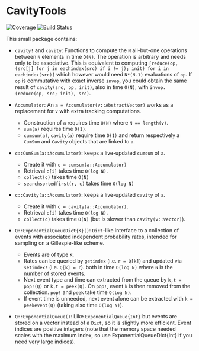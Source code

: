 # CavityTools

[![Coverage](https://codecov.io/gh/abraunst/CavityTools.jl/branch/main/graph/badge.svg)](https://codecov.io/gh/abraunst/CavityTools.jl) [![Build Status](https://github.com/abraunst/CavityTools.jl/actions/workflows/CI.yml/badge.svg?branch=main)](https://github.com/abraunst/CavityTools.jl/actions/workflows/CI.yml?query=branch%3Amain)

This small package contains:

* `cavity!` and `cavity`: Functions to compute the `N` all-but-one operations between `N` elements in time `O(N)`. The operation is arbitrary and needs only to be associative. This is equivalent to computing `[reduce(op, (src[j] for j in eachindex(src) if i != j); init) for i in eachindex(src)]` which however would need `N*(N-1)` evaluations of `op`.
  If `op` is commutative with exact inverse `invop`, you could obtain the same result of `cavity(src, op, init)`, also in time `O(N)`, with `invop.(reduce(op, src; init), src)`.

* `Accumulator`: An `a = Accumulator(v::AbstractVector)` works as a replacement for `v` with extra tracking computations.
  * Construction of `a` requires time `O(N)` where `N == length(v)`.
  * `sum(a)` requires time `O(1)`.
  * `cumsum(a)`, `cavity(a)` require time `O(1)` and return respectively a `CumSum` and `Cavity` objects that are linked to `a`.

* `c::CumSum(a::Accumulator)`: keeps a live-updated `cumsum` of `a`.
  * Create it with `c = cumsum(a::Accumulator)`
  * Retrieval `c[i]` takes time `O(log N)`.
  * `collect(c)` takes time `O(N)`
  * `searchsortedfirst(r, c)` takes time `O(log N)`

* `c::Cavity(a::Accumulator)`: keeps a live-updated `cavity` of `a`.
  * Create it with `c = cavity(a::Accumulator)`.
  * Retrieval `c[i]` takes time `O(log N)`.
  * `collect(c)` takes time `O(N)` (but is slower than `cavity(v::Vector)`).

* `Q::ExponentialQueueDict{K}()`: `Dict`-like interface to a collection of events with associated independent probability rates, intended for sampling on a Gillespie-like scheme.
  * Events are of type `K`.
  * Rates can be queried by `getindex` (i.e. `r = Q[k]`) and updated via `setindex!` (i.e. `Q[k] = r`). both in time `O(log N)` where `N` is the number of stored events.
  * Next event type and time can extracted from the queue by `k,t = pop!(Q)` or `k,t = peek(Q)`. On `pop!`, event `k` is then removed from the collection. `pop!` and `peek` take time `O(log N)`.
  * If event time is unneeded, next event alone can be extracted with `k = peekevent(Q)` (taking also time `O(log N)`).

* `Q::ExponentialQueue()`: Like `ExponentialQueue{Int}` but events are stored on a vector instead of a `Dict`, so it is slightly more efficient. Event indices are positive integers (note that the memory space needed scales with the maximum index, so use ExponentialQueueDIct{Int} if you need very large indices).
